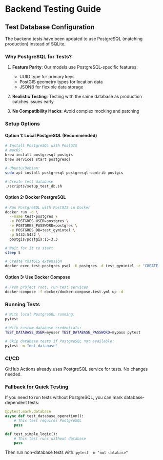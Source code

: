 # Backend Testing Guide

## Test Database Configuration

The backend tests have been updated to use PostgreSQL (matching production) instead of SQLite.

### Why PostgreSQL for Tests?

1. **Feature Parity**: Our models use PostgreSQL-specific features:
   - UUID type for primary keys
   - PostGIS geometry types for location data
   - JSONB for flexible data storage

2. **Realistic Testing**: Testing with the same database as production catches issues early

3. **No Compatibility Hacks**: Avoid complex mocking and patching

### Setup Options

#### Option 1: Local PostgreSQL (Recommended)

```bash
# Install PostgreSQL with PostGIS
# macOS:
brew install postgresql postgis
brew services start postgresql

# Ubuntu/Debian:
sudo apt install postgresql postgresql-contrib postgis

# Create test database
./scripts/setup_test_db.sh
```

#### Option 2: Docker PostgreSQL

```bash
# Run PostgreSQL with PostGIS in Docker
docker run -d \
  --name test-postgres \
  -e POSTGRES_USER=postgres \
  -e POSTGRES_PASSWORD=postgres \
  -e POSTGRES_DB=test_gymintel \
  -p 5432:5432 \
  postgis/postgis:15-3.3

# Wait for it to start
sleep 5

# Create PostGIS extension
docker exec test-postgres psql -U postgres -d test_gymintel -c "CREATE EXTENSION IF NOT EXISTS postgis;"
```

#### Option 3: Use Docker Compose

```bash
# From project root, run test services
docker-compose -f docker/docker-compose.test.yml up -d
```

### Running Tests

```bash
# With local PostgreSQL running:
pytest

# With custom database credentials:
TEST_DATABASE_USER=myuser TEST_DATABASE_PASSWORD=mypass pytest

# Skip database tests if PostgreSQL not available:
pytest -m "not database"
```

### CI/CD

GitHub Actions already uses PostgreSQL service for tests. No changes needed.

### Fallback for Quick Testing

If you need to run tests without PostgreSQL, you can mark database-dependent tests:

```python
@pytest.mark.database
async def test_database_operation():
    # This test requires PostgreSQL
    pass

def test_simple_logic():
    # This test runs without database
    pass
```

Then run non-database tests with: `pytest -m "not database"`
